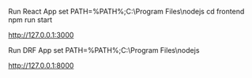Run React App
set PATH=%PATH%;C:\Program Files\nodejs
cd frontend
npm run start

http://127.0.0.1:3000


Run DRF App
set PATH=%PATH%;C:\Program Files\nodejs

http://127.0.0.1:8000